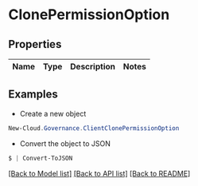 # ClonePermissionOption
## Properties

Name | Type | Description | Notes
------------ | ------------- | ------------- | -------------

## Examples

- Create a new object
```powershell
New-Cloud.Governance.ClientClonePermissionOption 
```

- Convert the object to JSON
```powershell
$ | Convert-ToJSON
```


[[Back to Model list]](../README.md#documentation-for-models) [[Back to API list]](../README.md#documentation-for-api-endpoints) [[Back to README]](../README.md)

